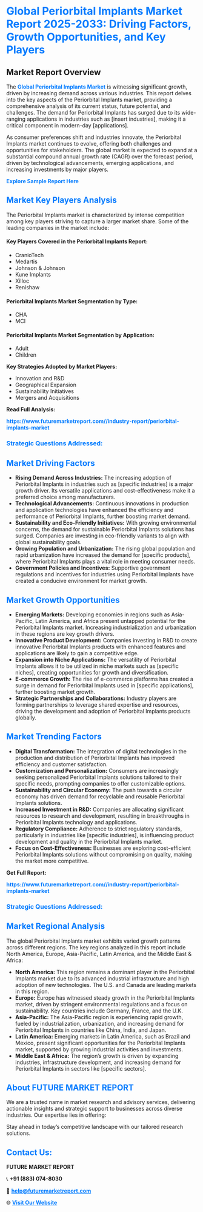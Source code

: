<h1 style="color: #007BFF;">Global Periorbital Implants Market Report 2025-2033: Driving Factors, Growth Opportunities, and Key Players</h1>

<section id="overview">
<h2>Market Report Overview</h2>
<p>The <a href="https://www.futuremarketreport.com//industry-report/periorbital-implants-market" style="color: #007BFF; text-decoration: none;"><strong>Global Periorbital Implants Market</strong></a> is witnessing significant growth, driven by increasing demand across various industries. This report delves into the key aspects of the Periorbital Implants market, providing a comprehensive analysis of its current status, future potential, and challenges. The demand for Periorbital Implants has surged due to its wide-ranging applications in industries such as [insert industries], making it a critical component in modern-day [applications].</p>
<p>As consumer preferences shift and industries innovate, the Periorbital Implants market continues to evolve, offering both challenges and opportunities for stakeholders. The global market is expected to expand at a substantial compound annual growth rate (CAGR) over the forecast period, driven by technological advancements, emerging applications, and increasing investments by major players.</p>
</section>

<section id="overview">
<p><a href="https://www.futuremarketreport.com//request-sample/reportId=64546" style="color: #007BFF; text-decoration: none;"><strong>Explore Sample Report Here</strong></a></p>
</section>

<section id="key-players">
<h2 style="color: #007BFF;">Market Key Players Analysis</h2>
<p>The Periorbital Implants market is characterized by intense competition among key players striving to capture a larger market share. Some of the leading companies in the market include:</p>
<h4>Key Players Covered in the Periorbital Implants Report:</h4>
<ul><li>CranioTech</li><li>Medartis</li><li>Johnson &amp; Johnson</li><li>Kune Implants</li><li>Xilloc</li><li>Renishaw</li></ul>
<h4>Periorbital Implants Market Segmentation by Type:</h4>
<ul><li>CHA</li><li>MCI</li></ul>

<h4>Periorbital Implants Market Segmentation by Application:</h4>
<ul><li>Adult</li><li>Children</li></ul>
<p><strong>Key Strategies Adopted by Market Players:</strong></p>
<ul>
<li>Innovation and R&D</li>
<li>Geographical Expansion</li>
<li>Sustainability Initiatives</li>
<li>Mergers and Acquisitions</li>
</ul>
</section>

<section>
<p><strong>Read Full Analysis: </strong></p><a href="https://www.futuremarketreport.com//industry-report/periorbital-implants-market" style="color: #007BFF; text-decoration: none;"><strong>https://www.futuremarketreport.com//industry-report/periorbital-implants-market</strong></a>
<h3 style="color: #007BFF;">Strategic Questions Addressed:</h3>
</section>

<section id="driving-factors">
<h2 style="color: #007BFF;">Market Driving Factors</h2>
<ul>
<li><strong>Rising Demand Across Industries:</strong> The increasing adoption of Periorbital Implants in industries such as [specific industries] is a major growth driver. Its versatile applications and cost-effectiveness make it a preferred choice among manufacturers.</li>
<li><strong>Technological Advancements:</strong> Continuous innovations in production and application technologies have enhanced the efficiency and performance of Periorbital Implants, further boosting market demand.</li>
<li><strong>Sustainability and Eco-Friendly Initiatives:</strong> With growing environmental concerns, the demand for sustainable Periorbital Implants solutions has surged. Companies are investing in eco-friendly variants to align with global sustainability goals.</li>
<li><strong>Growing Population and Urbanization:</strong> The rising global population and rapid urbanization have increased the demand for [specific products], where Periorbital Implants plays a vital role in meeting consumer needs.</li>
<li><strong>Government Policies and Incentives:</strong> Supportive government regulations and incentives for industries using Periorbital Implants have created a conducive environment for market growth.</li>
</ul>
</section>

<section id="growth-opportunities">
<h2 style="color: #007BFF;">Market Growth Opportunities</h2>
<ul>
<li><strong>Emerging Markets:</strong> Developing economies in regions such as Asia-Pacific, Latin America, and Africa present untapped potential for the Periorbital Implants market. Increasing industrialization and urbanization in these regions are key growth drivers.</li>
<li><strong>Innovative Product Development:</strong> Companies investing in R&D to create innovative Periorbital Implants products with enhanced features and applications are likely to gain a competitive edge.</li>
<li><strong>Expansion into Niche Applications:</strong> The versatility of Periorbital Implants allows it to be utilized in niche markets such as [specific niches], creating opportunities for growth and diversification.</li>
<li><strong>E-commerce Growth:</strong> The rise of e-commerce platforms has created a surge in demand for Periorbital Implants used in [specific applications], further boosting market growth.</li>
<li><strong>Strategic Partnerships and Collaborations:</strong> Industry players are forming partnerships to leverage shared expertise and resources, driving the development and adoption of Periorbital Implants products globally.</li>
</ul>
</section>

<section id="trending-factors">
<h2 style="color: #007BFF;">Market Trending Factors</h2>
<ul>
<li><strong>Digital Transformation:</strong> The integration of digital technologies in the production and distribution of Periorbital Implants has improved efficiency and customer satisfaction.</li>
<li><strong>Customization and Personalization:</strong> Consumers are increasingly seeking personalized Periorbital Implants solutions tailored to their specific needs, prompting companies to offer customizable options.</li>
<li><strong>Sustainability and Circular Economy:</strong> The push towards a circular economy has driven demand for recyclable and reusable Periorbital Implants solutions.</li>
<li><strong>Increased Investment in R&D:</strong> Companies are allocating significant resources to research and development, resulting in breakthroughs in Periorbital Implants technology and applications.</li>
<li><strong>Regulatory Compliance:</strong> Adherence to strict regulatory standards, particularly in industries like [specific industries], is influencing product development and quality in the Periorbital Implants market.</li>
<li><strong>Focus on Cost-Effectiveness:</strong> Businesses are exploring cost-efficient Periorbital Implants solutions without compromising on quality, making the market more competitive.</li>
</ul>
</section>

<section>
<p><strong>Get Full Report: </strong></p><a href="https://www.futuremarketreport.com//industry-report/periorbital-implants-market" style="color: #007BFF; text-decoration: none;"><strong>https://www.futuremarketreport.com//industry-report/periorbital-implants-market</strong></a>
<h3 style="color: #007BFF;">Strategic Questions Addressed:</h3>
</section>


<section id="regional-analysis">
<h2 style="color: #007BFF;">Market Regional Analysis</h2>
<p>The global Periorbital Implants market exhibits varied growth patterns across different regions. The key regions analyzed in this report include North America, Europe, Asia-Pacific, Latin America, and the Middle East & Africa:</p>
<ul>
<li><strong>North America:</strong> This region remains a dominant player in the Periorbital Implants market due to its advanced industrial infrastructure and high adoption of new technologies. The U.S. and Canada are leading markets in this region.</li>
<li><strong>Europe:</strong> Europe has witnessed steady growth in the Periorbital Implants market, driven by stringent environmental regulations and a focus on sustainability. Key countries include Germany, France, and the U.K.</li>
<li><strong>Asia-Pacific:</strong> The Asia-Pacific region is experiencing rapid growth, fueled by industrialization, urbanization, and increasing demand for Periorbital Implants in countries like China, India, and Japan.</li>
<li><strong>Latin America:</strong> Emerging markets in Latin America, such as Brazil and Mexico, present significant opportunities for the Periorbital Implants market, supported by growing industrial activities and investments.</li>
<li><strong>Middle East & Africa:</strong> The region’s growth is driven by expanding industries, infrastructure development, and increasing demand for Periorbital Implants in sectors like [specific sectors].</li>
</ul>
</section>

<footer>
<h2 style="color: #007BFF;">About FUTURE MARKET REPORT</h2>
<p>We are a trusted name in market research and advisory services, delivering actionable insights and strategic support to businesses across diverse industries. Our expertise lies in offering:</p>

<p>Stay ahead in today’s competitive landscape with our tailored research solutions.</p>

<h2 style="color: #007BFF;">Contact Us:</h2>
<p><strong>FUTURE MARKET REPORT</strong></p>
<p>📞 <strong>+91 (883) 074-8030</strong></p>
<p>📧 <strong><a href="mailto:help@futuremarketreport.com" style="color: #007BFF;">help@futuremarketreport.com</a></strong></p>
<p>🌐 <strong><a href="https://www.futuremarketreport.com/" style="color: #007BFF;">Visit Our Website</a></strong></p>
</footer>